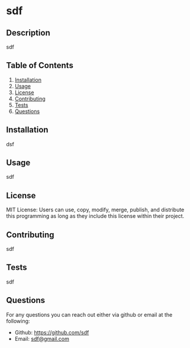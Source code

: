 # sdf

## Description

sdf

## Table of Contents

1. [Installation](#installation)
2. [Usage](#usage)
3. [License](#license)
4. [Contributing](#contributing)
5. [Tests](#tests)
6. [Questions](#questions)

## <a name="installation"></a>Installation

dsf

## <a name="usage"></a>Usage

sdf

## <a name="license"></a>License

MIT License: Users can use, copy, modify, merge, publish, and distribute this programming as long as they include this license within their project.

## <a name="contributing"></a>Contributing

sdf

## <a name="tests"></a>Tests

sdf

## <a name="questions"></a>Questions

For any questions you can reach out either via github or email at the following:

- Github: https://github.com/sdf
- Email: sdf@gmail.com
